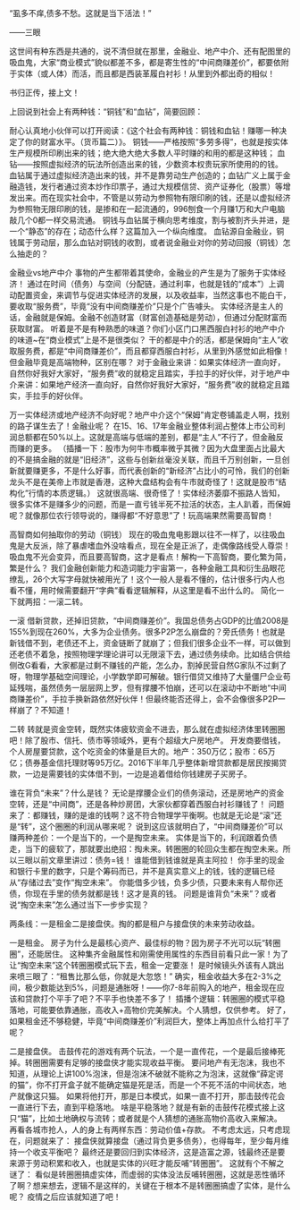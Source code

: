 “虱多不痒,债多不愁。这就是当下活法！”

 ——三眼





这世间有种东西是共通的，说不清但就在那里，金融业、地产中介、还有配图里的吸血鬼，大家“商业模式”貌似都差不多，都是寄生性的“中间商赚差价”，都要依附于实体（或人体）而活，而且都是西装革履白衬衫！从里到外都出奇的相似！





书归正传，接上文！

 
上回说到社会上有两种钱：“铜钱”和“血钻”，简要回顾：

耐心认真地小伙伴可以打开阅读：《这个社会有两种钱：铜钱和血钻！赚哪一种决定了你的财富水平。（货币篇二）》。 铜钱——严格按照“多劳多得”，也就是按实体生产规模所印刷出来的钱；绝大绝大绝大多数人平时赚的和用的都是这种钱； 血钻——按照虚拟经济的玩法所创造出来的钱，少数资本权贵玩家所使用的的钱。 血钻属于通过虚拟经济造出来的钱，并不是靠劳动生产创造的；血钻广义上属于金融造钱，发行者通过资本炒作印票子，通过大规模信贷、资产证券化（股票）等增发出来。而在现实社会中，不管是以劳动为参照物有限印刷的钱，还是以虚拟经济为参照物无限印刷的钱，是掺和在一起流通的，996刨食一个月赚1万和大户电脑敲几个0都一样交易流通。 铜钱与血钻属于横向思考维度，割与被割齐头并进，是一个“静态”的存在；动态什么样？这篇加入一个纵向维度。 血钻源自金融业，铜钱属于劳动层，那么血钻对铜钱的收割，或者说金融业对你的劳动回报（铜钱）怎么抽走的？ 


金融业vs地产中介 事物的产生都带着其使命，金融业的产生是为了服务于实体经济！ 通过在时间（债务）与空间（分配链，通过利率，也就是钱的“成本”）上调动配置资金，来调节与促进实体经济的发展，以及收益率，当然这事也不能白干，要收取“服务费”，毕竟“没有中间商赚差价”只是个广告噱头。 实体经济是主人的话，金融就是保姆。金融不创造财富（财富创造基础是劳动），但通过分配财富而获取财富。 听着是不是有种熟悉的味道？你们小区门口黑西服白衬衫的地产中介的味道~在“商业模式”上是不是很类似？ 干的都是中介的活，都是保姆向“主人”收取服务费，都是“中间商赚差价”，而且都穿西服白衬衫，从里到外感觉如此相像！但金融毕竟是高端物种，区别在哪？ 对于金融业来讲：如果实体经济一直向好，自然你好我好大家好，“服务费”收的就稳定且踏实，手拉手的好伙伴，对于地产中介来讲：如果地产经济一直向好，自然你好我好大家好，“服务费”收的就稳定且踏实，手拉手的好伙伴。 


万一实体经济或地产经济不向好呢？地产中介这个“保姆”肯定卷铺盖走人啊，找别的路子谋生去了！金融业呢？ 在15、16、17年金融业整体利润占整体上市公司利润总额都在50%以上。这就是高端与低端的差别，都是“主人”不行了，但金融反而赚的更多。 （插播一下：股市为何牛市概率微乎其微？因为大盘里面占比最大的不是搞金融的就是“旧经济”，这些与创新丝毫没关联，而且千万别创新，一旦创新就要赚更多，不是什么好事，而代表创新的“新经济”占比小的可怜，我们的创新龙头不是在美帝上市就是香港，这种大盘结构会有牛市就奇怪了！这就是股市“结构化”行情的本质逻辑。） 这就很高端、很奇怪了！实体经济萎靡不振路人皆知，很多实体不是赚多少的问题，而是一直亏钱半死不拉活的状态，主人趴着，而保姆呢？就像那位农行领导说的，赚得都“不好意思”了！玩高端果然需要高智商！ 


高智商如何抽取你的劳动（铜钱）
现在的吸血鬼电影跟以往不一样了，以往吸血鬼是大反派，除了暴虐嗜血外没啥看点，现在全是正派了，走偶像路线受人尊崇！
吸血鬼不光会变异，而且要高智商，这才是看点！解构一下高智商，要化繁为简，繁是什么？ 我们金融创新能力和造词能力宇宙第一，各种金融工具和衍生品眼花缭乱，26个大写字母就快被用光了！这个一般人是看不懂的，估计很多行内人也看不懂，用时候需要翻开“字典”看看逻辑解释，从这里是看不出什么的。 简化一下就两招：一滚二转。 



一滚
借新贷款，还掉旧贷款，“中间商赚差价”。我国总债务占GDP的比值2008是155%到现在260%，大多为企业债务。很多P2P怎么崩盘的？旁氏债务！也就是新钱借不到，老债还不上，资金链断了就崩了；但我们很多企业不一样，可以做到还老债不着急，按照物理学理论讲可以无限滚下去，通过债务续命。比如结合供给侧改G看看，大家都是过剩不赚钱的产能，怎么办，割掉民营自然G家队不过剩了呀，物理学基础空间理论，小学数学即可解破。银行借贷又维持了大量僵尸企业苟延残喘，虽然债务一层层网上罗，但有撑腰不怕崩，还可以在滚动中不断地“中间商赚差价”，手拉手换新路依然好伙伴！但最终能否还得上，会不会像很多P2P一样崩了？不知道！ 


二转 转就是资金空转，既然实体疲软资金不进去，那么就在虚拟经济体里转圈圈吧！除了股市、信托、债市等领域外，更有个超级大户房地产。 开发商要借钱，个人房屋要贷款，这个吃资金的体量是巨大的。地产：350万亿；股市：65万亿；债券基金信托理财等95万亿。2016下半年几乎整体新增贷款都是居民按揭贷款，一边是需要钱的实体借不到，一边是追着借给你钱建房子买房子。 





谁在背负“未来”？什么是钱？ 无论是撑腰企业们的债务滚动，还是房地产的资金空转，还是“中间商”，还是各种炒房团，大家伙都穿着西服白衬衫赚钱了！ 问题来了：都赚钱，赚的是谁的钱啊？这不符合物理学平衡啊。也就是无论是“滚”还是“转”，这个圈圈的利润从哪来呢？ 说到这应该就明白了，“中间商赚差价”可以赚两种差价：一个是当下的，一个是掏空未来。 实体是当下的，利润跟着负债走，当下的疲软了，那就要出绝招：掏未来。转圈圈的轮回众生都在掏空未来。所以三眼以前文章里讲过：债务=钱！ 谁能借到钱谁就是真主阿拉！ 你手里的现金和银行卡里的数字，只是个筹码而已，并不是真实意义上的钱，钱的逻辑已经从“存储过去”变作“掏空未来”。 你能借多少钱，负多少债，只要未来有人帮你还债，你现在手里的债务就都是钱！这才是真的钱。 问题是谁背负“未来”？或者说“掏空未来”怎么通过当下一步步实现？ 


两条线：一是租金二是接盘侠。掏的都是租户与接盘侠的未来劳动收益。 


一是租金。 房子为什么是最核心资产、最佳标的物？因为房子不光可以玩“转圈圈”，还能居住。
这种集齐金融属性和刚需使用属性的东西目前看只此一家！为了让“掏空未来”这个转圈圈模式玩下去，租金一定要涨！ 是时候镜头外该有人跳出来喷三眼了：“租售比那么低，你就是大忽悠！” 确实，租金收益大多在2-3%之间，极少数能达到5%，问题是通胀呀！——你7-8年前购入的地产，租金现在应该和贷款打个平手了吧？不平手也快差不多了！ 插播个逻辑：转圈圈的模式平稳落地，可能要依靠通胀，高收入+高物价完美解决。个人猜想，仅供参考。 好了，如果租金还不够稳健，毕竟“中间商赚差价”利润巨大，整体上再加点什么给打平了呢？ 


二是接盘侠。 击鼓传花的游戏有两个玩法，一个是一直传花，一个是最后接棒死掉。转圈圈需要有足够的接盘侠才能实现收益平衡。 要问地产有无泡沫，我也不知道，从理论上讲100%泡沫，但是泡沫不破就不能称之为泡沫，这就像“薛定谔的猫”，你不打开盒子就不能确定猫是死是活，而是一个不死不活的中间状态，地产就像这只猫。 如果将他打开，那是日本模式，如果一直不打开，那击鼓传花会一直进行下去，直到平稳落地。 啥是平稳落地？就是有新的击鼓传花模式接上这只“猫”，比如土地确权与流转；或者就是个人猜想的通胀高物价高收入来解决。
再看各城市抢人，人的身上有两样东西：劳动价值+存款。 
不考虑太远，只考虑现在，问题就来了： 接盘侠就算接盘（通过背负更多债务），也得每年，至少每月维持一个收支平衡吧？ 最终还是要回归到实体经济，这是造富之源，钱最终还是要来源于劳动积累和收入，也就是实体的兴旺才能反哺“转圈圈”。 这就有个不解之谜了： 看似是转圈圈搞虚实体，而虚弱的实体没法反哺转圈圈，这就是恶性循环了啊？想来想去，逻辑不是这样的，关键在于根本不是转圈圈搞虚了实体，是什么呢？ 疫情之后应该就知道了吧！